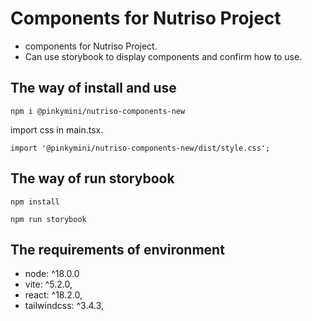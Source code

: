 # Components for Nutriso Project
- components for Nutriso Project.
- Can use storybook to display components and confirm how to use.

## The way of install and use

```
npm i @pinkymini/nutriso-components-new
```

import css in main.tsx.

```
import '@pinkymini/nutriso-components-new/dist/style.css';
```

## The way of run storybook

```
npm install
```
```
npm run storybook
```

## The requirements of environment
- node: ^18.0.0
- vite: ^5.2.0,
- react: ^18.2.0,
- tailwindcss: ^3.4.3,